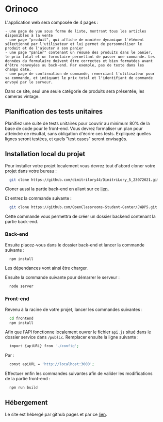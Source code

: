 # Orinoco

L'application web sera composée de 4 pages :

    - une page de vue sous forme de liste, montrant tous les articles disponibles à la vente
    - une page "produit", qui affiche de manière dynamique l'élément sélectionné par l'utilisateur et lui permet de personnaliser le produit et de l'ajouter à son panier
    - une page "panier" contenant un résumé des produits dans le panier, le prix total et un formulaire permettant de passer une commande. Les données du formulaire doivent être correctes et bien formatées avant d'être renvoyées au back-end. Par exemple, pas de texte dans les champs date.
    - une page de confirmation de commande, remerciant l'utilisateur pour sa commande, et indiquant le prix total et l'identifiant de commande envoyé par le serveur.

Dans ce site, seul une seule catégorie de produits sera présentée, les cameras vintage.


## Planification des tests unitaires

Planifiez une suite de tests unitaires pour couvrir au minimum 80% de la base de code pour le front-end. Vous devrez formaliser un plan pour atteindre ce résultat, sans obligation d'écrire ces tests. Expliquez quelles lignes seront testées, et quels "test cases" seront envisagés.


  
## Installation local du projet

Pour installer votre projet localement vous devrez tout d'abord cloner votre projet dans votre bureau :

```bash
  git clone https://github.com/dimitrilory44/DimitriLory_5_23072021.git
```

Cloner aussi la partie back-end en allant sur ce [lien](https://github.com/OpenClassrooms-Student-Center/JWDP5.git).

Et entrez la commande suivante :

```bash
  git clone https://github.com/OpenClassrooms-Student-Center/JWDP5.git backend
```

Cette commande vous permettra de créer un dossier backend contenant la partie back-end.

### Back-end

Ensuite placez-vous dans le dossier back-end et lancer la commande suivante :

```bash
  npm install
```

Les dépendances vont ainsi être charger.

Ensuite la commande suivante pour démarrer le serveur :

```bash
  node server
```

### Front-end

Revenu à la racine de votre projet, lancer les commandes suivantes :

```bash
  cd frontend
  npm install
```

Afin que l'API fonctionne localement ouvrer le fichier `api.js` situé dans le dossier service dans `/public`.
Remplacer ensuite la ligne suivante :

```bash
  import {apiURL} from './config';
```
Par :

```bash
  const apiURL = 'http://localhost:3000';
```

Effectuer enfin les commandes suivantes afin de valider les modifications de la partie front-end :

```bash
  npm run build
```
    
## Hébergement

Le site est hébergé par github pages et par ce [lien](https://dimitrilory44.github.io/DimitriLory_5_23072021/).
